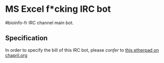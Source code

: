 # MS Excel f*cking IRC bot

#bioinfo-fr IRC channel main bot.

## Specification

In order to specify the bill of this IRC bot, please *confer* to [this etherpad on chapril.org](https://pad.chapril.org/p/excel-bot)

